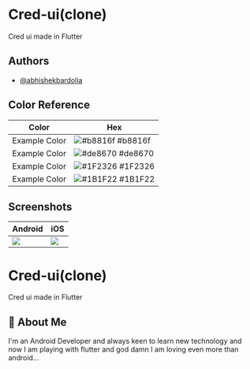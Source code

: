 
# Cred-ui(clone)

Cred ui made in Flutter



## Authors

- [@abhishekbardolia](https://www.github.com/abhishekbardolia)

## Color Reference

| Color             | Hex                                                                |
| ----------------- | ------------------------------------------------------------------ |
| Example Color | ![#b8816f](https://via.placeholder.com/10/b8816f?text=+) #b8816f |
| Example Color | ![#de8670](https://via.placeholder.com/10/de8670?text=+) #de8670 |
| Example Color | ![#1F2326](https://via.placeholder.com/10/1F2326?text=+) #1F2326 |
| Example Color | ![#1B1F22](https://via.placeholder.com/10/1B1F22?text=+) #1B1F22 |


## Screenshots

Android | iOS
--- | ---
![](https://user-images.githubusercontent.com/21007272/145377997-15869a99-a880-43fa-9c3b-e6f930d88feb.jpeg) | ![](https://user-images.githubusercontent.com/21007272/145378006-c2142100-3055-4099-b590-3966860eff7d.png)



# Cred-ui(clone)

Cred ui made in Flutter




## 🚀 About Me
I'm an Android Developer and always keen to learn new technology and now I am playing with flutter and god damn I am loving even more than android...

